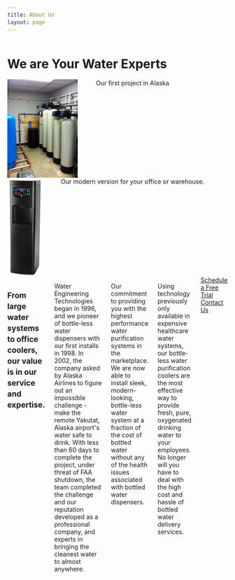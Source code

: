 ```yaml
---
title: About Us
layout: page
---
```

<div class="row">
<div class="large-12 columns">
<h1>We are Your Water Experts</h1>
</div>
</div>


<div class="row spacer">
<div class="large-3 medium-3 small-12 columns text-center">
<div class="row">
<div class="large-12 medium-12 small-6 columns text-center">
<img src="/images/alaska-project.jpg" style="max-height: 225px; width: auto;" alt="Our first big project in Alaska"><br/>
<span class="caption">Our first project in Alaska</span>
</div>
<div class="large-12 medium-12 small-6 columns text-center">
<img src="/images/water-cooler.jpg" style="max-height: 225px; width: auto;" alt="Modern Bottle-less Water System"><br/>
<span class="caption">Our modern version for your office or warehouse.</span>
</div>
</div>





</div>
<div class="large-9 medium-9 small-12 columns">
<h2 class="subheading" style="line-height: auto;"><small>From large water systems to office coolers, our value is in our service and expertise.</small></h2>

<p>Water Engineering Technologies began in 1996, and we pioneer of bottle-less water dispensers with our first installs in 1998. In 2002, the company asked by Alaska Airlines to figure out an impossible challenge - make the remote Yakutat, Alaska airport's water safe to drink. With less than 60 days to complete the project, under threat of FAA shutdown, the team completed the challenge and our reputation developed as a professional company, and experts in bringing the cleanest water to almost anywhere.</p>


<p>Our commitment to providing you with the highest performance water purification systems in the marketplace. We are now able to install sleek, modern-looking, bottle-less water system at a fraction of the cost of bottled water without any of the health issues associated with bottled water dispensers.</p>

<p>Using technology previously only available in expensive healthcare water systems, our bottle-less water purification coolers are the most effective way to provide fresh, pure, oxygenated drinking water to your employees. No longer will you have to deal with the high cost and hassle of bottled water delivery services.</p>

<div class="row spacer">
<div class="large-6 medium-6 small-6 columns text-center">
<a href="/free-trial.html" class="button small">Schedule a Free Trial</a>
</div>
<div class="large-6 medium-6 small-6 columns text-center">
<a href="/free-trial.html" class="button small">Contact Us</a>

</div>
</div>
</div>
</div>
